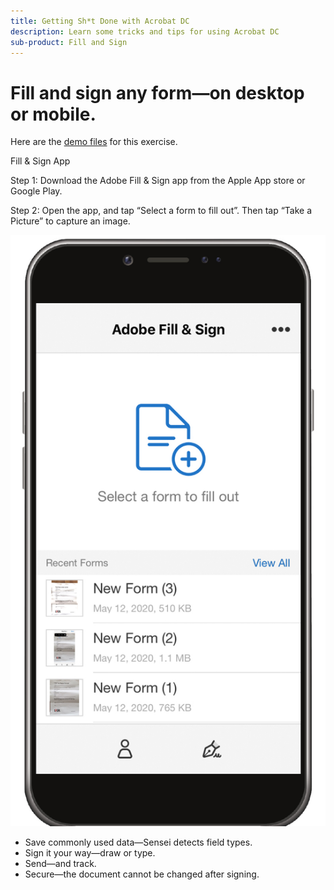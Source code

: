 ```yaml
---
title: Getting Sh*t Done with Acrobat DC
description: Learn some tricks and tips for using Acrobat DC
sub-product: Fill and Sign
---
```


# Fill and sign any form—on desktop or mobile.


Here are the [demo files](assets/02_SendTrack.zip) for this exercise. 

Fill & Sign App

Step 1:	Download the Adobe Fill & Sign app from the Apple App store or Google Play.

Step 2: Open the app, and tap “Select a form to fill out”. Then tap “Take a Picture” to capture an image.

![Uploaddoc](assets/mobilescan.jpg)

* Save commonly used data—Sensei detects field types.
* Sign it your way—draw or type.
* Send—and track.
* Secure—the document cannot be changed after signing. 

